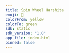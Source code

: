 ```yaml
---
title: Spin Wheel Harshita
emoji: 🎡
colorFrom: yellow
colorTo: green
sdk: static
sdk_version: "1.0"
app_file: index.html
pinned: false
---
```

